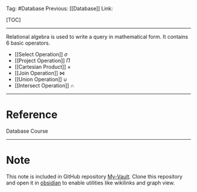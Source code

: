Tag: #Database 
Previous: [[Database]]
Link: 

[TOC]

---

Relational algebra is used to write a query in mathematical form. It contains 6 basic operators.

- [[Select Operation]] $\sigma$
- [[Project Operation]] $\Pi$
- [[Cartesian Product]] $\times$
- [[Join Operation]] $\bowtie$
- [[Union Operation]] $\cup$
- [[Intersect Operation]] $\cap$

---

# Reference

Database Course

---

# Note

This note is included in GitHub repository [My-Vault](https://github.com/LittleD3092/My-Vault.git). Clone this repository and open it in [obsidian](https://obsidian.md/) to enable utilities like wikilinks and graph view.
